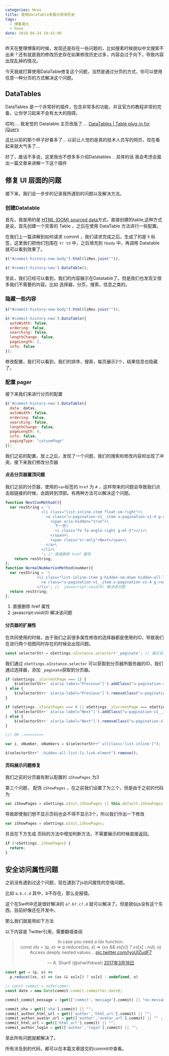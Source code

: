 ```yaml
---
categories: Hexo
title: 使用DataTable来展示修改历史
tags:
  - 博客美化
  - hexo
date: 2018-04-24 10:41:00
---
```


昨天在整理博客的时候，发现还是存在一些问题的，比如搜素时候貌似中文搜索不出来？还有就是我的修改历史存在如果修改历史过多，内容会过于向下，导致内容出现乱掉的情况。

今天我就打算使用DataTable修复这个问题，当然是通过分页的方式，你可以使用任意一种分页的方式解决这个问题。

<!-- more -->

## DataTables

DataTables 是一个非常好的插件，包含非常多的功能，并且官方的教程非常的完备，让你学习起来不会有太大的阻碍。

哎哟.... 我发觉的 Datatable 主页改版了.... [DataTables | Table plug-in for jQuery](https://www.datatables.net/)

这比以前的那个样子好看多了... 以前让人觉的是真的技术人员写的网页，现在看起来就大气多了...

好了，废话不多说，这里我也不想多多介绍Datatables .. 具体的话 我会考虑会面出一篇文章来讲解一下这个插件

## 修复 UI 层面的问题

接下来，我们会一步步的记录我所遇到的问题以及解决方法。

### 创建Datatable

首先，我是用的是 [HTML (DOM) sourced data](https://www.datatables.net/examples/data_sources/dom.html)方式，直接创建的table,这种方式是说，首先创建一个完善的 Table ，之后在使用 DataTable 方法进行一些配置。

在我们上一篇讲解到如何请求 commit ，我们请求完成之后，生成了的是 li 标签，这里我们把他们包围在 `tr td` 中，之后填充到 `tbody` 中，再调用 Datatable 就可以看到效果了。

````js
$("#commit-history-new-body").html(liRes.join(""));

$('#commit-history-new').DataTable();
````
至此，我们已经可以看到，我们的内容展示在Datatable了。但是我们也发现又很多我们不需要的内容。比如 选择器，分页，搜索，信息之类的。

### 隐藏一些内容

````js
$("#commit-history-new-body").html(liRes.join(""));

$('#commit-history-new').DataTable({
  autoWidth: false,
  ordering: false,
  searching: false,
  lengthChange: false,
  pageLength: 2,
  info: false
});
````

修改配置，我们可以看到，我们的排序，搜索，每页展示2个，结果信息也隐藏了。

### 配置 pager

接下来我们来进行分页的配置

````js
$('#commit-history-new').DataTable({
  data: datas,
  autoWidth: false,
  ordering: false,
  searching: false,
  lengthChange: false,
  pageLength: 4,
  info: false,
  pagingType: "cutsomPage"
});
````

我们之前的配置，放上之后，发现了一个问题，我们的搜索和修改内容却出现了冲突，接下来我们修改分页器

#### 点击分页器置顶问题

我们之前的分页器，使用的`<a>`标签的 `href` 为 `#` ，这样带来的问题会导致我们点击超链接的时候，会跳转到顶部。有两种方法可以解决这个问题。

````js
function NextConMethod(){
  var resString = '\
                <li class="list-inline-item float-sm-right">\
                  <a class="u-pagination-v1__item u-pagination-v1-4 g-rounded-50 g-pa-7-16" aria-label="Next">\
                    <span aria-hidden="true">\
                      下一页\
                      <i class="fa fa-angle-right g-ml-5"></i>\
                    </span>\
                    <span class="sr-only">Next</span>\
                  </a>\
                </li>\
                '; // 直接删除 href 属性
    return resString;
};
function NormalNumberConMethod(number){
  var resString = '\
              <li class="list-inline-item g-hidden-sm-down hidden-all-list-li-link-elment">\
                <a class="u-pagination-v1__item u-pagination-v1-4 g-rounded-50 g-pa-7-14" href="javascript:void(0)">'+number+'</a>\
              </li>'; //  javascript:void(0) 解决该问题
  return resString;
};
````

1. 直接删除 href 属性
2. javascript:void(0) 解决该问题

#### 分页器的扩展性

在共同使用的时候，由于我们之前很多属性修改的选择器都是使用的ID，导致我们在进行两个视图同时存在的时候会出现问题。

````js
const selectorStr = oSettings.oInstance.selector+'_paginate'; // 通过该方法 可以获取到 分页器的id 并且完成获取Element 的操作
````

我们通过  `oSettings.oInstance.selector` 可以获取到分页器所服务器的ID，我们通过选择器，添加 `_paginate`获取到分页器。

````js
if (oSettings._iCurrentPage === 1) {
    $(selectorStr+' a[aria-label="Previous"]').addClass("u-pagination-v1__item--disabled");
} else {
    $(selectorStr+' a[aria-label="Previous"]').removeClass("u-pagination-v1__item--disabled");
}

if (oSettings._iTotalPages === 0 || oSettings._iCurrentPage === oSettings._iTotalPages) {
    $(selectorStr+' a[aria-label="Next"]').addClass("u-pagination-v1__item--disabled");
} else {
    $(selectorStr+' a[aria-label="Next"]').removeClass("u-pagination-v1__item--disabled");
}

/// OR ->>>>>>>>>

var i, oNumber, oNumbers = $(selectorStr+" ul[class='list-inline']");

$(selectorStr+" .hidden-all-list-li-link-elment").remove();
````

#### 页码展示问题修复

我们之前的分页器有默认配置的 `iShowPages` 为3

第三个问题， 配饰 `iShowPages` ，在之前我们设置了为三个，但是由于之前的代码为

````js
var iShowPages = oSettings.oInit.iShowPages || this.default.iShowPages,
````
导致即使我们想不显示页码也会不得不显示3个，所以我们作出一下修改

````js
var iShowPages = oSettings.oInit.iShowPages;
````

并且在下方生成 页码的方法中增加判断方法，不需要展示的时候直接返回。

````js
if (!oSettings._iShowPages) {
  return;
}
````

## 安全访问属性问题

之前没有遇到过这个问题，现在遇到了js访问属性的空值问题。

比如 `a.b.c.d` 其中，b不存在，那么会报错。

这个在Swift中还是很好解决的 `a?.b?.c?.d` 就可以解决了。但是貌似js没有这个东西，目前好像还在开发中。

那么我们就是用如下方法

以下内容是 Twitter引用，需要翻墙查阅

<center >
<blockquote handle='nohandle' class="twitter-tweet" data-lang="zh-cn"><p lang="en" dir="ltr">In case you need a idx function.<br>const idx = (p, o) =&gt; p.reduce((xs, x) =&gt; (xs &amp;&amp; xs[x]) ? xs[x] : null, o)<br>Access deeply nested values... <a href="https://t.co/lyoUIZudF7">pic.twitter.com/lyoUIZudF7</a></p>&mdash; A. Sharif (@sharifsbeat) <a href="https://twitter.com/sharifsbeat/status/843187365367767046?ref_src=twsrc%5Etfw">2017年3月18日</a></blockquote>
<script async src="https://platform.twitter.com/widgets.js" charset="utf-8"></script>
</center>


````js
const get = (p, o) =>
  p.reduce((xs, x) => (xs && xs[x]) ? xs[x] : undefined, o)

// const commit = safe(comm);
const date = new Date(commit.commit.committer.date);

commit_commit_message = (get(['commit','message'],commit) || "no message").replace(/\n/g, "<br>")

commit_sha = get(['sha'],commit) || "";
commit_author_html_url = get(['author','html_url'],commit) || "";
commit_author_avatar_url = get(['author','avatar_url'],commit) || "" ;
commit_html_url = get(['html_url'],commit) || "";
commit_author_login = get(['author','login'],commit) || "";

````

至此所有问题就都解决了。

所有涉及到的代码，都可以在本篇文章提交的commit中查看。
